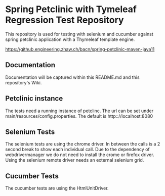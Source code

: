 # Spring Petclinic with Tymeleaf Regression Test Repository 

This repository is used for testing with selenium and cucumber against spring petclinic application with a Thymeleaf template engine.

https://github.engineering.zhaw.ch/bacn/spring-petclinic-maven-java11


## Documentation
Documentation will be captured within this README.md and this repository's Wiki.

## Petclinic instance
The tests need a running instance of petclinc. The url can be set under main/resources/config.properties. 
The default is http:://localhost:8080

## Selenium Tests
The selenium tests are using the chrome driver. In between the calls is a 2 second break to show each individual 
call. Due to the dependency of webdrivermanager we do not need to install the crome or firefox driver. Using the 
selenium remote driver needs an external selenium grid.

## Cucumber Tests
The cucumber tests are using the HtmlUnitDriver. 